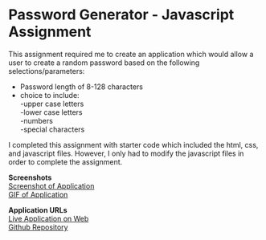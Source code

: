 # Password Generator - Javascript Assignment

This assignment required me to create an application which would allow a user to create a random password based on the following selections/parameters:

- Password length of 8-128 characters
- choice to include:<br>
    -upper case letters<br>
    -lower case letters<br>
    -numbers<br>
    -special characters

I completed this assignment with starter code which included the html, css, and javascript files. However, I only had to modify the javascript files in order to complete the assignment. 

<b>Screenshots</b><br>
<a href="https://user-images.githubusercontent.com/72776042/103446142-9c0ee200-4c39-11eb-83f6-4524d274866b.png" target="_blank">Screenshot of Application</a><br>
<a href="https://i.gyazo.com/ec6dbfde3a5e020511dd6b07592450c4.mp4">GIF of Application</a>

<b>Application URLs</b><br>
<a href="https://emarshall121.github.io/password-generator/">Live Application on Web</a><br>
<a href="https://github.com/emarshall121/password-generator">Github Repository</a>
